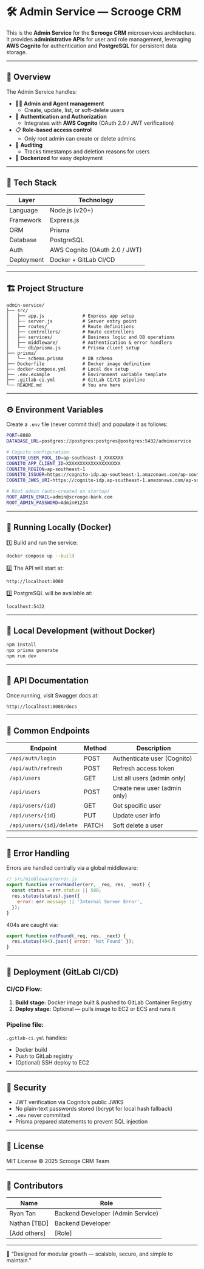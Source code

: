 # 🛠️ Admin Service — Scrooge CRM

This is the **Admin Service** for the **Scrooge CRM** microservices architecture.  
It provides **administrative APIs** for user and role management, leveraging **AWS Cognito** for authentication and **PostgreSQL** for persistent data storage.

---

## 🚀 Overview

The Admin Service handles:

- 🧑‍💼 **Admin and Agent management**
  - Create, update, list, or soft-delete users
- 🔐 **Authentication and Authorization**
  - Integrates with **AWS Cognito** (OAuth 2.0 / JWT verification)
- 📋 **Role-based access control**
  - Only root admin can create or delete admins
- 🧾 **Auditing**
  - Tracks timestamps and deletion reasons for users
- 🐳 **Dockerized** for easy deployment

---

## 🧩 Tech Stack

| Layer      | Technology                    |
| ---------- | ----------------------------- |
| Language   | Node.js (v20+)                |
| Framework  | Express.js                    |
| ORM        | Prisma                        |
| Database   | PostgreSQL                    |
| Auth       | AWS Cognito (OAuth 2.0 / JWT) |
| Deployment | Docker + GitLab CI/CD         |

---

## 🏗️ Project Structure

```
admin-service/
├── src/
│   ├── app.js              # Express app setup
│   ├── server.js           # Server entry point
│   ├── routes/             # Route definitions
│   ├── controllers/        # Route controllers
│   ├── services/           # Business logic and DB operations
│   ├── middleware/         # Authentication & error handlers
│   └── db/prisma.js        # Prisma client setup
├── prisma/
│   └── schema.prisma       # DB schema
├── Dockerfile              # Docker image definition
├── docker-compose.yml      # Local dev setup
├── .env.example            # Environment variable template
├── .gitlab-ci.yml          # GitLab CI/CD pipeline
└── README.md               # You are here
```

---

## ⚙️ Environment Variables

Create a `.env` file (never commit this!) and populate it as follows:

```bash
PORT=8080
DATABASE_URL=postgres://postgres:postgres@postgres:5432/adminservice

# Cognito configuration
COGNITO_USER_POOL_ID=ap-southeast-1_XXXXXXX
COGNITO_APP_CLIENT_ID=XXXXXXXXXXXXXXXXXXXX
COGNITO_REGION=ap-southeast-1
COGNITO_ISSUER=https://cognito-idp.ap-southeast-1.amazonaws.com/ap-southeast-1_XXXXXXX
COGNITO_JWKS_URI=https://cognito-idp.ap-southeast-1.amazonaws.com/ap-southeast-1_XXXXXXX/.well-known/jwks.json

# Root admin (auto-created on startup)
ROOT_ADMIN_EMAIL=admin@scrooge-bank.com
ROOT_ADMIN_PASSWORD=Admin#1234
```

---

## 🐳 Running Locally (Docker)

1️⃣ Build and run the service:

```bash
docker compose up --build
```

2️⃣ The API will start at:

```
http://localhost:8080
```

3️⃣ PostgreSQL will be available at:

```
localhost:5432
```

---

## 🧪 Local Development (without Docker)

```bash
npm install
npx prisma generate
npm run dev
```

---

## 🧰 API Documentation

Once running, visit Swagger docs at:

```
http://localhost:8080/docs
```

---

## 🧱 Common Endpoints

| Endpoint                 | Method | Description                  |
| ------------------------ | ------ | ---------------------------- |
| `/api/auth/login`        | POST   | Authenticate user (Cognito)  |
| `/api/auth/refresh`      | POST   | Refresh access token         |
| `/api/users`             | GET    | List all users (admin only)  |
| `/api/users`             | POST   | Create new user (admin only) |
| `/api/users/{id}`        | GET    | Get specific user            |
| `/api/users/{id}`        | PUT    | Update user info             |
| `/api/users/{id}/delete` | PATCH  | Soft delete a user           |

---

## 🧱 Error Handling

Errors are handled centrally via a global middleware:

```js
// src/middleware/error.js
export function errorHandler(err, _req, res, _next) {
  const status = err.status || 500;
  res.status(status).json({
    error: err.message || 'Internal Server Error',
  });
}
```

404s are caught via:

```js
export function notFound(_req, res, _next) {
  res.status(404).json({ error: 'Not Found' });
}
```

---

## 🧩 Deployment (GitLab CI/CD)

### CI/CD Flow:

1. **Build stage:** Docker image built & pushed to GitLab Container Registry
2. **Deploy stage:** Optional — pulls image to EC2 or ECS and runs it

### Pipeline file:

`.gitlab-ci.yml` handles:

- Docker build
- Push to GitLab registry
- (Optional) SSH deploy to EC2

---

## 🔐 Security

- JWT verification via Cognito’s public JWKS
- No plain-text passwords stored (bcrypt for local hash fallback)
- `.env` never committed
- Prisma prepared statements to prevent SQL injection

---

## 🧱 License

MIT License © 2025 Scrooge CRM Team

---

## 👥 Contributors

| Name         | Role                              |
| ------------ | --------------------------------- |
| Ryan Tan     | Backend Developer (Admin Service) |
| Nathan [TBD] | Backend Developer                 |
| [Add others] | [Role]                            |

---

🧩 “Designed for modular growth — scalable, secure, and simple to maintain.”
